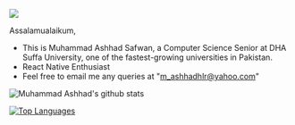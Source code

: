 ![](https://komarev.com/ghpvc/?username=safwanistic&color=orange)

Assalamualaikum,

- This is Muhammad Ashhad Safwan, a Computer Science Senior at DHA Suffa University, one of the fastest-growing universities in Pakistan.
- React Native Enthusiast
- Feel free to email me any queries at "m_ashhadhlr@yahoo.com"

![Muhammad Ashhad's github stats](https://github-readme-stats.vercel.app/api?username=safwanistic)

[![Top Languages](https://github-readme-stats.vercel.app/api/top-langs/?username=safwanistic)](https://github.com/safwanistic/github-readme-stats)


<!---![Muhammad Ashhad's GitHub stats](https://github-readme-stats.vercel.app/api?username=Ashhad-DSU&show_icons=true)-->

<!---![Top Languages used by Muhammad Ashhad Safwan](https://github-readme-stats.vercel.app/api/top-langs/?username=Ashhad-DSU&theme=tokyonight)-->

<!--[![Top Langs](https://github-readme-stats.vercel.app/api/top-langs/?username=ashhad-dsu&layout=compact)](https://github.com/Ashhad-DSU)--->


<!---
Ashhad-DSU/Ashhad-DSU is a ✨ special ✨ repository because its `README.md` (this file) appears on your GitHub profile.
You can click the Preview link to take a look at your changes.
--->
